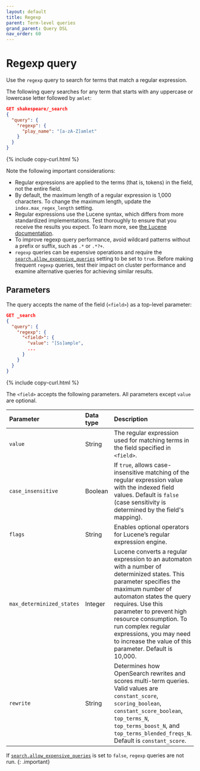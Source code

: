 ```yaml
---
layout: default
title: Regexp
parent: Term-level queries
grand_parent: Query DSL
nav_order: 60
---
```


# Regexp query

Use the `regexp` query to search for terms that match a regular expression.

The following query searches for any term that starts with any uppercase or lowercase letter followed by `amlet`:

```json
GET shakespeare/_search
{
  "query": {
    "regexp": {
      "play_name": "[a-zA-Z]amlet"
    }
  }
}
```
{% include copy-curl.html %}

Note the following important considerations:

- Regular expressions are applied to the terms (that is, tokens) in the field, not the entire field.
- By default, the maximum length of a regular expression is 1,000 characters. To change the maximum length, update the `index.max_regex_length` setting.
- Regular expressions use the Lucene syntax, which differs from more standardized implementations. Test thoroughly to ensure that you receive the results you expect. To learn more, see [the Lucene documentation](https://lucene.apache.org/core/8_9_0/core/index.html).
- To improve regexp query performance, avoid wildcard patterns without a prefix or suffix, such as `.*` or `.*?+`.
- `regexp` queries can be expensive operations and require the [`search.allow_expensive_queries`]({{site.url}}{{site.baseurl}}/query-dsl/index/#expensive-queries) setting to be set to `true`. Before making frequent `regexp` queries, test their impact on cluster performance and examine alternative queries for achieving similar results.

## Parameters

The query accepts the name of the field (`<field>`) as a top-level parameter:

```json
GET _search
{
  "query": {
    "regexp": {
      "<field>": {
        "value": "[Ss]ample",
        ... 
      }
    }
  }
}
```
{% include copy-curl.html %}

The `<field>` accepts the following parameters. All parameters except `value` are optional.

Parameter | Data type | Description
:--- | :--- | :---
`value` | String | The regular expression used for matching terms in the field specified in `<field>`.
`case_insensitive` | Boolean | If `true`, allows case-insensitive matching of the regular expression value with the indexed field values. Default is `false` (case sensitivity is determined by the field's mapping).
`flags` | String | Enables optional operators for Lucene’s regular expression engine.
`max_determinized_states` | Integer | Lucene converts a regular expression to an automaton with a number of determinized states. This parameter specifies the maximum number of automaton states the query requires. Use this parameter to prevent high resource consumption. To run complex regular expressions, you may need to increase the value of this parameter. Default is 10,000.
`rewrite` | String | Determines how OpenSearch rewrites and scores multi-term queries. Valid values are `constant_score`, `scoring_boolean`, `constant_score_boolean`, `top_terms_N`, `top_terms_boost_N`, and `top_terms_blended_freqs_N`. Default is `constant_score`.

If [`search.allow_expensive_queries`]({{site.url}}{{site.baseurl}}/query-dsl/index/#expensive-queries) is set to `false`, `regexp` queries are not run.
{: .important}


